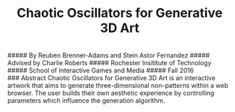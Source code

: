 <h1 align="center">Chaotic Oscillators for Generative 3D Art</h1>
<br />
##### By Reuben Brenner-Adams and Stein Astor Fernandez
##### Advised by Charlie Roberts
##### Rochester Insititute of Technology
##### School of Interactive Games and Media
##### Fall 2016
<br />
### Abstract
Chaotic Oscillators for Generative 3D Art is an interactive artwork that aims to generate three-dimensional non-patterns within a web browser. The user builds their own aesthetic experience by controlling parameters which influence the generation algorithm.